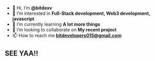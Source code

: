 - 👋 Hi, I’m <b>@bitdexv</b>
- 👀 I’m interested in <b>Full-Stack development, Web3 development, javascript</b>
- 🌱 I’m currently learning <b>A lot more things </b>
- 💞️ I’m looking to collaborate on  <b>My recent project</b>
- 📫 How to reach me  <b>bitdevelopers015@gmail.com</b>

## SEE YAA!!
